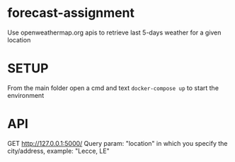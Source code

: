 # forecast-assignment
Use openweathermap.org apis to retrieve last 5-days weather for a given location

# SETUP
From the main folder open a cmd and text ```docker-compose up``` to start the environment

# API
GET
http://127.0.0.1:5000/
Query param: "location" in which you specify the city/address, example: "Lecce, LE"
